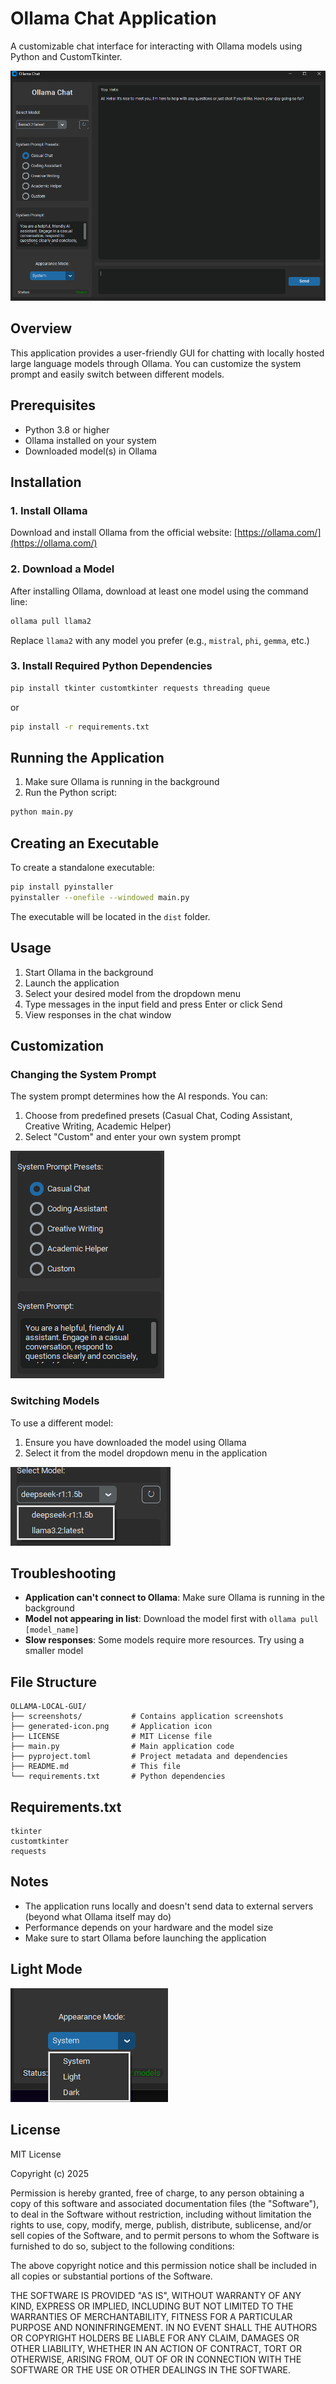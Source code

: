 # Ollama Chat Application

A customizable chat interface for interacting with Ollama models using Python and CustomTkinter.

![Application Screenshot](screenshots/app_screenshot.png)

## Overview

This application provides a user-friendly GUI for chatting with locally hosted large language models through Ollama. You can customize the system prompt and easily switch between different models.

## Prerequisites

- Python 3.8 or higher
- Ollama installed on your system
- Downloaded model(s) in Ollama

## Installation

### 1. Install Ollama

Download and install Ollama from the official website:
[https://ollama.com/](https://ollama.com/)

### 2. Download a Model

After installing Ollama, download at least one model using the command line:

```bash
ollama pull llama2
```

Replace `llama2` with any model you prefer (e.g., `mistral`, `phi`, `gemma`, etc.)

### 3. Install Required Python Dependencies

```bash
pip install tkinter customtkinter requests threading queue
```

or

```bash
pip install -r requirements.txt
```

## Running the Application

1. Make sure Ollama is running in the background
2. Run the Python script:
```bash
python main.py
```

## Creating an Executable

To create a standalone executable:

```bash
pip install pyinstaller
pyinstaller --onefile --windowed main.py
```

The executable will be located in the `dist` folder.

## Usage

1. Start Ollama in the background
2. Launch the application
3. Select your desired model from the dropdown menu
4. Type messages in the input field and press Enter or click Send
5. View responses in the chat window

## Customization

### Changing the System Prompt

The system prompt determines how the AI responds. You can:
1. Choose from predefined presets (Casual Chat, Coding Assistant, Creative Writing, Academic Helper)
2. Select "Custom" and enter your own system prompt

![System Prompt Settings](screenshots/system_prompt.png)

### Switching Models

To use a different model:
1. Ensure you have downloaded the model using Ollama
2. Select it from the model dropdown menu in the application

![Model Selection](screenshots/model_selection.png)

## Troubleshooting

- **Application can't connect to Ollama**: Make sure Ollama is running in the background
- **Model not appearing in list**: Download the model first with `ollama pull [model_name]`
- **Slow responses**: Some models require more resources. Try using a smaller model

## File Structure

```
OLLAMA-LOCAL-GUI/
├── screenshots/           # Contains application screenshots
├── generated-icon.png     # Application icon
├── LICENSE                # MIT License file
├── main.py                # Main application code
├── pyproject.toml         # Project metadata and dependencies
├── README.md              # This file
└── requirements.txt       # Python dependencies
```

## Requirements.txt

```
tkinter
customtkinter
requests
```

## Notes

- The application runs locally and doesn't send data to external servers (beyond what Ollama itself may do)
- Performance depends on your hardware and the model size
- Make sure to start Ollama before launching the application

## Light Mode

![Chat Example](screenshots/light-mode.png)

## License

MIT License

Copyright (c) 2025

Permission is hereby granted, free of charge, to any person obtaining a copy
of this software and associated documentation files (the "Software"), to deal
in the Software without restriction, including without limitation the rights
to use, copy, modify, merge, publish, distribute, sublicense, and/or sell
copies of the Software, and to permit persons to whom the Software is
furnished to do so, subject to the following conditions:

The above copyright notice and this permission notice shall be included in all
copies or substantial portions of the Software.

THE SOFTWARE IS PROVIDED "AS IS", WITHOUT WARRANTY OF ANY KIND, EXPRESS OR
IMPLIED, INCLUDING BUT NOT LIMITED TO THE WARRANTIES OF MERCHANTABILITY,
FITNESS FOR A PARTICULAR PURPOSE AND NONINFRINGEMENT. IN NO EVENT SHALL THE
AUTHORS OR COPYRIGHT HOLDERS BE LIABLE FOR ANY CLAIM, DAMAGES OR OTHER
LIABILITY, WHETHER IN AN ACTION OF CONTRACT, TORT OR OTHERWISE, ARISING FROM,
OUT OF OR IN CONNECTION WITH THE SOFTWARE OR THE USE OR OTHER DEALINGS IN THE
SOFTWARE.